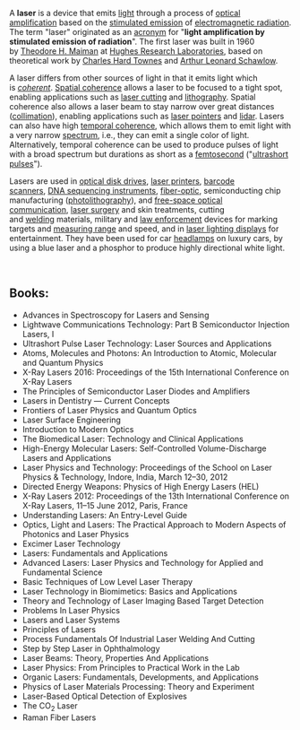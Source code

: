 <p>A&nbsp;<strong>laser</strong>&nbsp;is a device that emits&nbsp;<a title="Light" href="https://en.wikipedia.org/wiki/Light">light</a>&nbsp;through a process of&nbsp;<a class="mw-redirect" title="Optical amplification" href="https://en.wikipedia.org/wiki/Optical_amplification">optical amplification</a>&nbsp;based on the&nbsp;<a title="Stimulated emission" href="https://en.wikipedia.org/wiki/Stimulated_emission">stimulated emission</a>&nbsp;of&nbsp;<a title="Electromagnetic radiation" href="https://en.wikipedia.org/wiki/Electromagnetic_radiation">electromagnetic radiation</a>. The term "laser" originated as an&nbsp;<a title="Acronym" href="https://en.wikipedia.org/wiki/Acronym">acronym</a>&nbsp;for "<strong>light amplification by stimulated emission of radiation</strong>".&nbsp;The first laser was built in 1960 by&nbsp;<a class="mw-redirect" title="Theodore H. Maiman" href="https://en.wikipedia.org/wiki/Theodore_H._Maiman">Theodore H. Maiman</a>&nbsp;at&nbsp;<a class="mw-redirect" title="Hughes Research Laboratories" href="https://en.wikipedia.org/wiki/Hughes_Research_Laboratories">Hughes Research Laboratories</a>, based on theoretical work by&nbsp;<a class="mw-redirect" title="Charles Hard Townes" href="https://en.wikipedia.org/wiki/Charles_Hard_Townes">Charles Hard Townes</a>&nbsp;and&nbsp;<a title="Arthur Leonard Schawlow" href="https://en.wikipedia.org/wiki/Arthur_Leonard_Schawlow">Arthur Leonard Schawlow</a>.</p>
<p>A laser differs from other sources of light in that it emits light which is&nbsp;<a title="Coherence (physics)" href="https://en.wikipedia.org/wiki/Coherence_(physics)"><em>coherent</em></a>.&nbsp;<a class="mw-redirect" title="Spatial coherence" href="https://en.wikipedia.org/wiki/Spatial_coherence">Spatial coherence</a>&nbsp;allows a laser to be focused to a tight spot, enabling applications such as&nbsp;<a title="Laser cutting" href="https://en.wikipedia.org/wiki/Laser_cutting">laser cutting</a>&nbsp;and&nbsp;<a title="Photolithography" href="https://en.wikipedia.org/wiki/Photolithography#Light_sources">lithography</a>. Spatial coherence also allows a laser beam to stay narrow over great distances (<a class="mw-redirect" title="Collimated light" href="https://en.wikipedia.org/wiki/Collimated_light">collimation</a>), enabling applications such as&nbsp;<a title="Laser pointer" href="https://en.wikipedia.org/wiki/Laser_pointer">laser pointers</a>&nbsp;and&nbsp;<a title="Lidar" href="https://en.wikipedia.org/wiki/Lidar">lidar</a>. Lasers can also have high&nbsp;<a class="mw-redirect" title="Temporal coherence" href="https://en.wikipedia.org/wiki/Temporal_coherence">temporal coherence</a>, which allows them to emit light with a very narrow&nbsp;<a class="mw-redirect" title="Frequency spectrum" href="https://en.wikipedia.org/wiki/Frequency_spectrum">spectrum</a>, i.e., they can emit a single color of light. Alternatively, temporal coherence can be used to produce pulses of light with a broad spectrum but durations as short as a&nbsp;<a title="Femtosecond" href="https://en.wikipedia.org/wiki/Femtosecond">femtosecond</a>&nbsp;("<a title="Ultrashort pulse" href="https://en.wikipedia.org/wiki/Ultrashort_pulse">ultrashort pulses</a>").</p>
<p>Lasers are used in&nbsp;<a class="mw-redirect" title="Optical disk drive" href="https://en.wikipedia.org/wiki/Optical_disk_drive">optical disk drives</a>,&nbsp;<a class="mw-redirect" title="Laser printer" href="https://en.wikipedia.org/wiki/Laser_printer">laser printers</a>,&nbsp;<a class="mw-redirect" title="Barcode scanner" href="https://en.wikipedia.org/wiki/Barcode_scanner">barcode scanners</a>,&nbsp;<a title="DNA sequencer" href="https://en.wikipedia.org/wiki/DNA_sequencer">DNA sequencing instruments</a>,&nbsp;<a title="Fiber-optic communication" href="https://en.wikipedia.org/wiki/Fiber-optic_communication">fiber-optic</a>, semiconducting chip manufacturing (<a title="Photolithography" href="https://en.wikipedia.org/wiki/Photolithography">photolithography</a>), and&nbsp;<a title="Free-space optical communication" href="https://en.wikipedia.org/wiki/Free-space_optical_communication">free-space optical communication</a>,&nbsp;<a title="Laser surgery" href="https://en.wikipedia.org/wiki/Laser_surgery">laser surgery</a>&nbsp;and skin treatments, cutting and&nbsp;<a class="mw-redirect" title="Laser welding" href="https://en.wikipedia.org/wiki/Laser_welding">welding</a>&nbsp;materials, military and&nbsp;<a title="Law enforcement" href="https://en.wikipedia.org/wiki/Law_enforcement">law enforcement</a>&nbsp;devices for marking targets and&nbsp;<a title="Laser rangefinder" href="https://en.wikipedia.org/wiki/Laser_rangefinder#Military">measuring range</a>&nbsp;and speed, and in&nbsp;<a title="Laser lighting display" href="https://en.wikipedia.org/wiki/Laser_lighting_display">laser lighting displays</a>&nbsp;for entertainment. They have been used for car&nbsp;<a title="Headlamp" href="https://en.wikipedia.org/wiki/Headlamp">headlamps</a>&nbsp;on luxury cars, by using a blue laser and a phosphor to produce highly directional white light.</p>
</br>

<h2> Books: </h2>



<ul>

                             

 <li><a target="_blank" href="https://github.com/manjunath5496/Best-Laser-Books/blob/master/laser(1).pdf" style="text-decoration:none;">Advances in Spectroscopy for Lasers
and Sensing</a></li>

 <li><a target="_blank" href="https://github.com/manjunath5496/Best-Laser-Books/blob/master/laser(2).pdf" style="text-decoration:none;">Lightwave Communications Technology:
Part B Semiconductor Injection Lasers, I</a></li>

<li><a target="_blank" href="https://github.com/manjunath5496/Best-Laser-Books/blob/master/laser(3).pdf" style="text-decoration:none;">Ultrashort Pulse Laser Technology:
Laser Sources and Applications</a></li>
 <li><a target="_blank" href="https://github.com/manjunath5496/Best-Laser-Books/blob/master/laser(4).pdf" style="text-decoration:none;">Atoms, Molecules and Photons: An Introduction to Atomic, Molecular and Quantum Physics</a></li>                              
<li><a target="_blank" href="https://github.com/manjunath5496/Best-Laser-Books/blob/master/laser(5).pdf" style="text-decoration:none;">X-Ray Lasers 2016: Proceedings of the 15th International Conference on X-Ray Lasers</a></li>
<li><a target="_blank" href="https://github.com/manjunath5496/Best-Laser-Books/blob/master/laser(6).pdf" style="text-decoration:none;">The Principles of Semiconductor Laser Diodes and Amplifiers</a></li>
 <li><a target="_blank" href="https://github.com/manjunath5496/Best-Laser-Books/blob/master/laser(7).pdf" style="text-decoration:none;">Lasers in Dentistry —
Current Concepts</a></li>

 <li><a target="_blank" href="https://github.com/manjunath5496/Best-Laser-Books/blob/master/laser(8).pdf" style="text-decoration:none;"> Frontiers of Laser Physics and Quantum Optics </a></li>
   <li><a target="_blank" href="https://github.com/manjunath5496/Best-Laser-Books/blob/master/laser(9).pdf" style="text-decoration:none;">Laser Surface Engineering</a></li>
  
   
 <li><a target="_blank" href="https://github.com/manjunath5496/Best-Laser-Books/blob/master/laser(10).pdf" style="text-decoration:none;">Introduction to Modern Optics</a></li>                              
<li><a target="_blank" href="https://github.com/manjunath5496/Best-Laser-Books/blob/master/laser(11).pdf" style="text-decoration:none;">The Biomedical Laser: Technology and Clinical Applications</a></li>
<li><a target="_blank" href="https://github.com/manjunath5496/Best-Laser-Books/blob/master/laser(12).pdf" style="text-decoration:none;">High-Energy Molecular Lasers: Self-Controlled Volume-Discharge Lasers and Applications</a></li>
<li><a target="_blank" href="https://github.com/manjunath5496/Best-Laser-Books/blob/master/laser(13).pdf" style="text-decoration:none;">Laser Physics and Technology: Proceedings of the School on Laser Physics & Technology, Indore, India, March 12–30, 2012</a></li>

<li><a target="_blank" href="https://github.com/manjunath5496/Best-Laser-Books/blob/master/laser(14).pdf" style="text-decoration:none;">Directed Energy Weapons:
Physics of High Energy Lasers (HEL)</a></li>
                              
<li><a target="_blank" href="https://github.com/manjunath5496/Best-Laser-Books/blob/master/laser(15).pdf" style="text-decoration:none;">X-Ray Lasers 2012: Proceedings of the 13th International Conference on X-Ray Lasers, 11–15 June 2012, Paris, France</a></li>

<li><a target="_blank" href="https://github.com/manjunath5496/Best-Laser-Books/blob/master/laser(16).pdf" style="text-decoration:none;">Understanding Lasers: An Entry-Level Guide</a></li>

  <li><a target="_blank" href="https://github.com/manjunath5496/Best-Laser-Books/blob/master/laser(17).pdf" style="text-decoration:none;">Optics, Light and Lasers:
The Practical Approach to Modern Aspects of Photonics and Laser Physics</a></li>   
  
<li><a target="_blank" href="https://github.com/manjunath5496/Best-Laser-Books/blob/master/laser(18).pdf" style="text-decoration:none;">Excimer Laser Technology</a></li> 

  
<li><a target="_blank" href="https://github.com/manjunath5496/Best-Laser-Books/blob/master/laser(19).pdf" style="text-decoration:none;">Lasers: Fundamentals and Applications</a></li> 

<li><a target="_blank" href="https://github.com/manjunath5496/Best-Laser-Books/blob/master/laser(20).pdf" style="text-decoration:none;">Advanced Lasers: Laser Physics and Technology for Applied and Fundamental Science</a></li>

<li><a target="_blank" href="https://github.com/manjunath5496/Best-Laser-Books/blob/master/laser(21).pdf" style="text-decoration:none;">Basic Techniques of Low Level Laser Therapy</a></li>
<li><a target="_blank" href="https://github.com/manjunath5496/Best-Laser-Books/blob/master/laser(22).pdf" style="text-decoration:none;">Laser Technology in Biomimetics: Basics and Applications</a></li> 
 
 
 
 
 
 <li><a target="_blank" href="https://github.com/manjunath5496/Best-Laser-Books/blob/master/laser(23).pdf" style="text-decoration:none;">Theory and Technology of Laser Imaging Based Target Detection</a></li> 
 

   <li><a target="_blank" href="https://github.com/manjunath5496/Best-Laser-Books/blob/master/laser(24).pdf" style="text-decoration:none;">Problems In Laser Physics</a></li>
 
   <li><a target="_blank" href="https://github.com/manjunath5496/Best-Laser-Books/blob/master/laser(25).pdf" style="text-decoration:none;">Lasers and
Laser Systems</a></li>                              
 <li><a target="_blank" href="https://github.com/manjunath5496/Best-Laser-Books/blob/master/laser(26).pdf" style="text-decoration:none;">Principles of Lasers</a></li>
 <li><a target="_blank" href="https://github.com/manjunath5496/Best-Laser-Books/blob/master/laser(27).pdf" style="text-decoration:none;">Process Fundamentals Of
Industrial Laser Welding And Cutting</a></li>
   
 
   <li><a target="_blank" href="https://github.com/manjunath5496/Best-Laser-Books/blob/master/laser(28).pdf" style="text-decoration:none;">Step by Step Laser in
Ophthalmology</a></li>
 
   <li><a target="_blank" href="https://github.com/manjunath5496/Best-Laser-Books/blob/master/laser(29).pdf" style="text-decoration:none;">Laser Beams: Theory, Properties
And Applications</a></li>                              

  <li><a target="_blank" href="https://github.com/manjunath5496/Best-Laser-Books/blob/master/laser(30).pdf" style="text-decoration:none;">Laser Physics: From Principles to Practical Work in the Lab</a></li>
 
   <li><a target="_blank" href="https://github.com/manjunath5496/Best-Laser-Books/blob/master/laser(31).pdf" style="text-decoration:none;">Organic Lasers: Fundamentals, Developments, and Applications</a></li> 
    <li><a target="_blank" href="https://github.com/manjunath5496/Best-Laser-Books/blob/master/laser(32).pdf" style="text-decoration:none;">Physics of Laser Materials Processing: Theory and Experiment</a></li> 
    
<li><a target="_blank" href="https://github.com/manjunath5496/Best-Laser-Books/blob/master/laser(33).pdf" style="text-decoration:none;">Laser-Based Optical Detection of Explosives</a></li> 
<li><a target="_blank" href="https://github.com/manjunath5496/Best-Laser-Books/blob/master/laser(34).pdf" style="text-decoration:none;">The CO<sub>2</sub> Laser</a></li> 
      
       
<li><a target="_blank" href="https://github.com/manjunath5496/Best-Laser-Books/blob/master/laser(35).pdf" style="text-decoration:none;">Raman Fiber Lasers</a></li> 
    
    
    
    
    
    
    
</ul>
